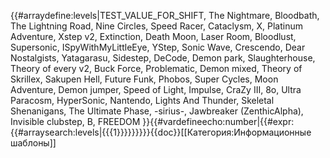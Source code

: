 {{#arraydefine:levels|TEST_VALUE_FOR_SHIFT,
The Nightmare,
Bloodbath,
The Lightning Road,
Nine Circles,
Speed Racer,
Cataclysm,
X,
Platinum Adventure,
Xstep v2,
Extinction,
Death Moon,
Laser Room,
Bloodlust,
Supersonic,
ISpyWithMyLittleEye,
YStep,
Sonic Wave,
Crescendo,
Dear Nostalgists,
Yatagarasu,
Sidestep,
DeCode,
Demon park,
Slaughterhouse,
Theory of every v2,
Buck Force,
Problematic,
Demon mixed,
Theory of Skrillex,
Sakupen Hell,
Future Funk,
Phobos,
Super Cycles,
Moon Adventure,
Demon jumper,
Speed of Light,
Impulse,
CraZy III,
8o,
Ultra Paracosm,
HyperSonic,
Nantendo,
Lights And Thunder,
Skeletal Shenanigans,
The Ultimate Phase,
-sirius-,
Jawbreaker (ZenthicAlpha),
Invisible clubstep,
B,
FREEDOM
}}{{#vardefineecho:number|{{#expr:{{#arraysearch:levels|{{{1}}}}}}}}}<noinclude>{{doc}}[[Категория:Информационные шаблоны]]</noinclude>